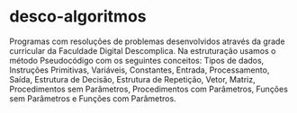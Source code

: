 # desco-algoritmos
Programas com resoluções de problemas desenvolvidos através da grade curricular da Faculdade Digital Descomplica.  Na estruturação usamos o método Pseudocódigo com os seguintes conceitos:  Tipos de dados, Instruções Primitivas, Variáveis, Constantes, Entrada, Processamento, Saída, Estrutura de Decisão, Estrutura de Repetição, Vetor, Matriz, Procedimentos sem Parâmetros, Procedimentos com Parâmetros, Funções sem Parâmetros e Funções com Parâmetros.
